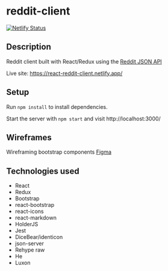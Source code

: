 # reddit-client

[![Netlify Status](https://api.netlify.com/api/v1/badges/37d90ab3-7dde-42a5-97b0-686dea5b18fd/deploy-status)](https://app.netlify.com/sites/react-reddit-client/deploys)

## Description
Reddit client built with React/Redux using the [Reddit JSON API](https://github.com/reddit-archive/reddit/wiki/JSON)

Live site: https://react-reddit-client.netlify.app/

## Setup

Run `npm install` to install dependencies.

Start the server with `npm start` and visit http://localhost:3000/


## Wireframes

Wireframing bootstrap components [Figma](https://www.figma.com/proto/L8qdk7mzh4GnUN0HOkTpii/reddit-client?type=design&node-id=364-659&t=hUruYyVDPgVVrY0L-1&scaling=min-zoom&page-id=0%3A1)

## Technologies used

- React
- Redux
- Bootstrap
- react-bootstrap
- react-icons
- react-markdown
- HolderJS
- Jest
- DiceBear/identicon
- json-server
- Rehype raw
- He
- Luxon 

<!-- ## Features -->



<!-- ## Future work -->


